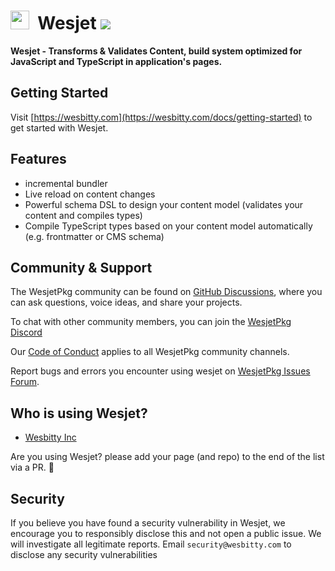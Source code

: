 # <img src="https://i.ibb.co/dMH4HS8/wesjet.png" height="30" />&nbsp;&nbsp;Wesjet [![](https://badgen.net/npm/v/wesjet)](https://www.npmjs.com/wesjet/packages)

**Wesjet - Transforms & Validates Content, build system optimized for JavaScript and TypeScript in application's pages.**

## Getting Started

Visit [https://wesbitty.com](https://wesbitty.com/docs/getting-started) to get started with Wesjet.

## Features

- incremental bundler
- Live reload on content changes
- Powerful schema DSL to design your content model (validates your content and compiles types)
- Compile TypeScript types based on your content model automatically (e.g. frontmatter or CMS schema)

## Community & Support

The WesjetPkg community can be found on [GitHub Discussions](https://github.com/wesbitty/wesjetpkg/discussions), where you can ask questions, voice ideas, and share your projects.

To chat with other community members, you can join the [WesjetPkg Discord](https://discord.com)

Our [Code of Conduct](https://github.com/wesbitty/wesjetpkg/master/blob/code_of_conduct.md) applies to all WesjetPkg community channels.

Report bugs and errors you encounter using wesjet on [WesjetPkg Issues Forum](https://github.com/wesbitty/wesjetpkg/issues).

## Who is using Wesjet?

- [Wesbitty Inc](https://wesbitty.com)

Are you using Wesjet? please add your page (and repo) to the end of the list via a PR. 🙏

## Security

If you believe you have found a security vulnerability in Wesjet, we encourage you to responsibly disclose this and not open a public issue. We will investigate all legitimate reports. Email `security@wesbitty.com` to disclose any security vulnerabilities
